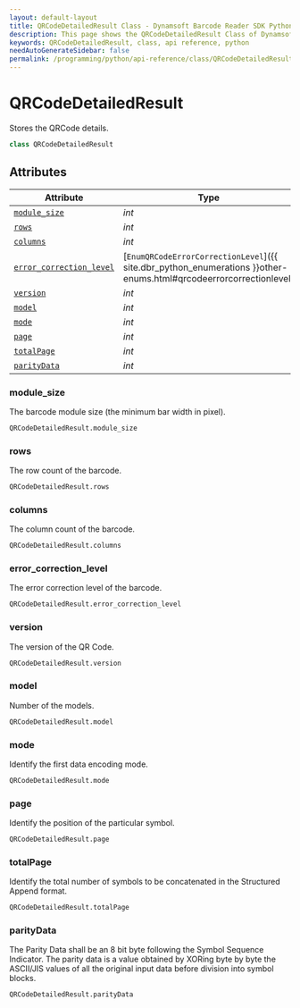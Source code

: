 ```yaml
---
layout: default-layout
title: QRCodeDetailedResult Class - Dynamsoft Barcode Reader SDK Python Edition API Reference
description: This page shows the QRCodeDetailedResult Class of Dynamsoft Barcode Reader SDK Python Edition.
keywords: QRCodeDetailedResult, class, api reference, python
needAutoGenerateSidebar: false
permalink: /programming/python/api-reference/class/QRCodeDetailedResult.html
---
```



# QRCodeDetailedResult
Stores the QRCode details.  


```python
class QRCodeDetailedResult
```  

## Attributes
  
| Attribute | Type |
|---------- | ---- |
| [`module_size`](#module_size) | *int* |
| [`rows`](#rows) | *int* |
| [`columns`](#columns) | *int* |
| [`error_correction_level`](#error_correction_level) | [`EnumQRCodeErrorCorrectionLevel`]({{ site.dbr_python_enumerations }}other-enums.html#qrcodeerrorcorrectionlevel) |
| [`version`](#version) | *int* |
| [`model`](#model) | *int* |
| [`mode`](#mode) | *int* |
| [`page`](#page) | *int* |
| [`totalPage`](#totalpage) | *int* |
| [`parityData`](#paritydata) | *int* |


### module_size
The barcode module size (the minimum bar width in pixel).  

```python
QRCodeDetailedResult.module_size
```

### rows
The row count of the barcode.  

```python
QRCodeDetailedResult.rows
```

### columns
The column count of the barcode. 

```python
QRCodeDetailedResult.columns
```

### error_correction_level
The error correction level of the barcode.  

```python
QRCodeDetailedResult.error_correction_level
```

### version
The version of the QR Code.

```python
QRCodeDetailedResult.version
```

### model
Number of the models.

```python
QRCodeDetailedResult.model
```

### mode

Identify the first data encoding mode.

```python
QRCodeDetailedResult.mode
```

### page

Identify the position of the particular symbol.

```python
QRCodeDetailedResult.page
```

### totalPage

Identify the total number of symbols to be concatenated in the Structured Append format.

```python
QRCodeDetailedResult.totalPage
```

### parityData

The Parity Data shall be an 8 bit byte following the Symbol Sequence Indicator. The parity data is a value obtained by XORing byte by byte the ASCII/JIS values of all the original input data before division into symbol blocks.

```python
QRCodeDetailedResult.parityData
```
